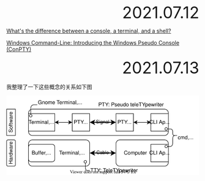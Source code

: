 <div style="text-align:right; font-size:3em;">2021.07.12</div>

[What's the difference between a console, a terminal, and a shell?](https://www.hanselman.com/blog/whats-the-difference-between-a-console-a-terminal-and-a-shell)

[Windows Command-Line: Introducing the Windows Pseudo Console (ConPTY)](https://devblogs.microsoft.com/commandline/windows-command-line-introducing-the-windows-pseudo-console-conpty)

<div style="text-align:right; font-size:3em;">2021.07.13</div>

 我整理了一下这些概念的关系如下图

![term_pty_sh](pictures/term_pty_sh.svg)

